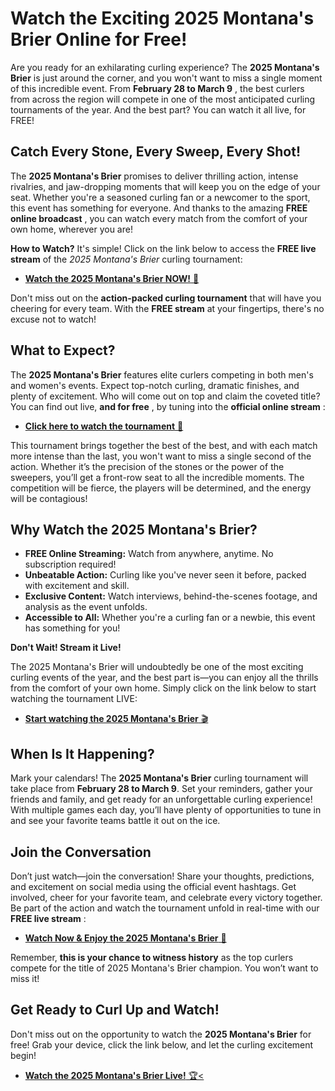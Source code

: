 # Watch the Exciting 2025 Montana's Brier Online for Free!

Are you ready for an exhilarating curling experience? The **2025 Montana's Brier** is just around the corner, and you won't want to miss a single moment of this incredible event. From **February 28 to March 9** , the best curlers from across the region will compete in one of the most anticipated curling tournaments of the year. And the best part? You can watch it all live, for FREE!

## Catch Every Stone, Every Sweep, Every Shot!

The **2025 Montana's Brier** promises to deliver thrilling action, intense rivalries, and jaw-dropping moments that will keep you on the edge of your seat. Whether you're a seasoned curling fan or a newcomer to the sport, this event has something for everyone. And thanks to the amazing **FREE online broadcast** , you can watch every match from the comfort of your own home, wherever you are!

**How to Watch?** It's simple! Click on the link below to access the **FREE live stream** of the _2025 Montana's Brier_ curling tournament:

- [**Watch the 2025 Montana's Brier NOW!** 🎥](https://tinyurl.com/livestreamfreeo?st=2025montanasbrier&si=gh)

Don't miss out on the **action-packed curling tournament** that will have you cheering for every team. With the **FREE stream** at your fingertips, there's no excuse not to watch!

## What to Expect?

The **2025 Montana's Brier** features elite curlers competing in both men's and women's events. Expect top-notch curling, dramatic finishes, and plenty of excitement. Who will come out on top and claim the coveted title? You can find out live, **and for free** , by tuning into the **official online stream** :

- [**Click here to watch the tournament** 🥌](https://tinyurl.com/livestreamfreeo?st=2025montanasbrier&si=gh)

This tournament brings together the best of the best, and with each match more intense than the last, you won't want to miss a single second of the action. Whether it’s the precision of the stones or the power of the sweepers, you’ll get a front-row seat to all the incredible moments. The competition will be fierce, the players will be determined, and the energy will be contagious!

## Why Watch the 2025 Montana's Brier?

- **FREE Online Streaming:** Watch from anywhere, anytime. No subscription required!
- **Unbeatable Action:** Curling like you've never seen it before, packed with excitement and skill.
- **Exclusive Content:** Watch interviews, behind-the-scenes footage, and analysis as the event unfolds.
- **Accessible to All:** Whether you're a curling fan or a newbie, this event has something for you!

**Don't Wait! Stream it Live!**

The 2025 Montana's Brier will undoubtedly be one of the most exciting curling events of the year, and the best part is—you can enjoy all the thrills from the comfort of your own home. Simply click on the link below to start watching the tournament LIVE:

- [**Start watching the 2025 Montana's Brier** 🎬](https://tinyurl.com/livestreamfreeo?st=2025montanasbrier&si=gh)

## When Is It Happening?

Mark your calendars! The **2025 Montana's Brier** curling tournament will take place from **February 28 to March 9**. Set your reminders, gather your friends and family, and get ready for an unforgettable curling experience! With multiple games each day, you’ll have plenty of opportunities to tune in and see your favorite teams battle it out on the ice.

## Join the Conversation

Don’t just watch—join the conversation! Share your thoughts, predictions, and excitement on social media using the official event hashtags. Get involved, cheer for your favorite team, and celebrate every victory together. Be part of the action and watch the tournament unfold in real-time with our **FREE live stream** :

- [**Watch Now & Enjoy the 2025 Montana's Brier** 📱](https://tinyurl.com/livestreamfreeo?st=2025montanasbrier&si=gh)

Remember, **this is your chance to witness history** as the top curlers compete for the title of 2025 Montana's Brier champion. You won’t want to miss it!

## Get Ready to Curl Up and Watch!

Don't miss out on the opportunity to watch the **2025 Montana's Brier** for free! Grab your device, click the link below, and let the curling excitement begin!

- [**Watch the 2025 Montana's Brier Live!** 🏆\<](https://tinyurl.com/livestreamfreeo?st=2025montanasbrier&si=gh)
